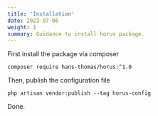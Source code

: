 ```yaml
---
title: 'Installation'
date: 2023-07-06
weight: 1
summary: Guidance to install horus package.
---
```


First install the package via composer

```shell
composer require hans-thomas/horus:^1.0
```

Then, publish the configuration file

```shell
php artisan vendor:publish --tag horus-config
```

Done.